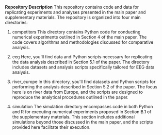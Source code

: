 **Repository Description**
This repository contains code and data for replicating experiments and analyses presented in the main paper and supplementary materials. The repository is organized into four main directories:

1. competitors
This directory contains Python code for conducting numerical experiments outlined in Section 4 of the main paper. The code covers algorithms and methodologies discussed for comparative analysis.

2. eeg
Here, you'll find data and Python scripts necessary for replicating the data analysis described in Section 5.1 of the paper. The directory includes datasets and analysis scripts specifically tailored for EEG data analysis.

3. river_europe
In this directory, you'll find datasets and Python scripts for performing the analysis described in Section 5.2 of the paper. The focus here is on river data from Europe, and the scripts are designed to reproduce the analytical procedures outlined in the paper.

4. simulation
The simulation directory encompasses code in both Python and R for executing numerical experiments proposed in Section B.1 of the supplementary materials. This section includes additional simulations beyond those discussed in the main paper, and the scripts provided here facilitate their execution.
